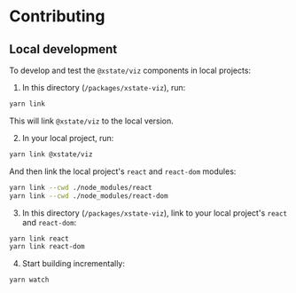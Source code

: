 # Contributing

## Local development

To develop and test the `@xstate/viz` components in local projects:

1. In this directory (`/packages/xstate-viz`), run:

```bash
yarn link
```

This will link `@xstate/viz` to the local version.

2. In your local project, run:

```bash
yarn link @xstate/viz
```

And then link the local project's `react` and `react-dom` modules:

```bash
yarn link --cwd ./node_modules/react
yarn link --cwd ./node_modules/react-dom
```

3. In this directory (`/packages/xstate-viz`), link to your local project's `react` and `react-dom`:

```bash
yarn link react
yarn link react-dom
```

4. Start building incrementally:

```bash
yarn watch
```
